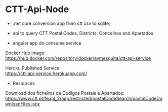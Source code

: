# CTT-Api-Node

- .net core conversion app from ctt csv to sqlite;

- api to query CTT Postal Codes, Districts, Concelhos and Apartados

- angular app do consume service


Docker Hub Image:<br>
https://hub.docker.com/repository/docker/avmesquita/ctt-api-service

Heroku Published Service:<br>
https://ctt-api-service.herokuapp.com/




* Resources

Download dos ficheiros de Codigos Postais e Apartados:<br>
https://www.ctt.pt/feapl_2/app/restricted/postalCodeSearch/postalCodeDownloadFiles.jspx

